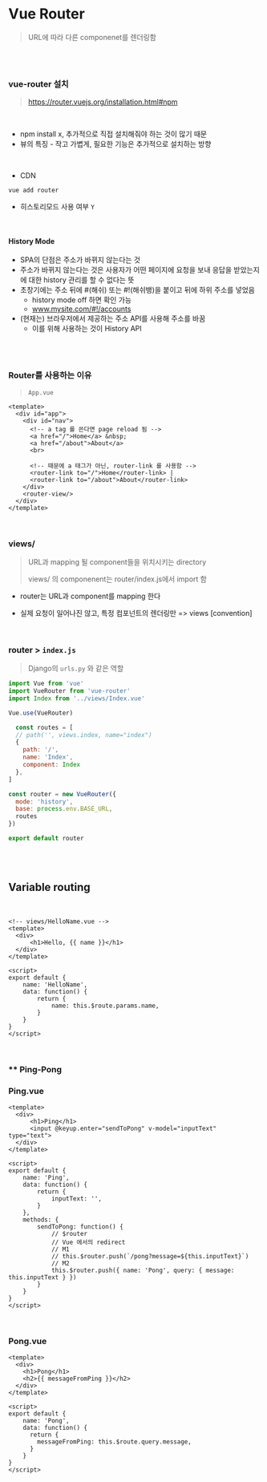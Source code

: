 # Vue Router

> URL에 따라 다른 componenet를 렌더링함



<br>

<br>

### vue-router 설치

> https://router.vuejs.org/installation.html#npm

<br>

- npm install x, 추가적으로 직접 설치해줘야 하는 것이 많기 때문
- 뷰의 특징 - 작고 가볍게, 필요한 기능은 추가적으로 설치하는 방향

<br>

- CDN

```bash
vue add router
```

- 히스토리모드 사용 여부 `Y`

<br>

#### History Mode

- SPA의 단점은 주소가 바뀌지 않는다는 것
- 주소가 바뀌지 않는다는 것은 사용자가 어떤 페이지에 요청을 보내 응답을 받았는지에 대한 history 관리를 할 수 없다는 뜻
- 초창기에는 주소 뒤에 #(해쉬) 또는 #!(해쉬뱅)을 붙이고 뒤에 하위 주소를 넣었음
  - history mode off 하면 확인 가능
  - www.mysite.com/#!/accounts
- (현재는) 브라우저에서 제공하는 주소 API를 사용해 주소를 바꿈
  - 이를 위해 사용하는 것이 History API



<br>

<br>

### Router를 사용하는 이유

> `App.vue`

```vue
<template>
  <div id="app">
    <div id="nav">
      <!-- a tag 를 쓴다면 page reload 됨 -->
      <a href="/">Home</a> &nbsp;
      <a href="/about">About</a>
      <br>

      <!-- 때문에 a 태그가 아닌, router-link 를 사용함 -->
      <router-link to="/">Home</router-link> |
      <router-link to="/about">About</router-link>
    </div>
    <router-view/>
  </div>
</template>
```

<br>

### views/

> URL과 mapping 될 component들을 위치시키는 directory
>
> views/ 의 componenent는 router/index.js에서 import 함

- router는 URL과 component를 mapping 한다

- 실제 요청이 일어나진 않고, 특정 컴포넌트의 렌더링만  => views [convention]

<br>

### router > `index.js`

> Django의 `urls.py` 와 같은 역할

```javascript
import Vue from 'vue'
import VueRouter from 'vue-router'
import Index from '../views/Index.vue'

Vue.use(VueRouter)

  const routes = [
  // path('', views.index, name="index")
  {
    path: '/',
    name: 'Index',
    component: Index
  },
]

const router = new VueRouter({
  mode: 'history',
  base: process.env.BASE_URL,
  routes
})

export default router

```



<br>

<br>

## Variable routing

<br>

```vue
<!-- views/HelloName.vue -->
<template>
  <div>
      <h1>Hello, {{ name }}</h1>
  </div>
</template>

<script>
export default {
    name: 'HelloName',
    data: function() {
        return {
            name: this.$route.params.name,
        }
    }
}
</script>

```

<br>

### ** Ping-Pong

### Ping.vue

```vue
<template>
  <div>
      <h1>Ping</h1>
      <input @keyup.enter="sendToPong" v-model="inputText" type="text">
  </div>
</template>

<script>
export default {
    name: 'Ping',
    data: function() {
        return {
            inputText: '',
        }
    },
    methods: {
        sendToPong: function() {
            // $router
            // Vue 에서의 redirect
            // M1
            // this.$router.push(`/pong?message=${this.inputText}`)
            // M2
            this.$router.push({ name: 'Pong', query: { message: this.inputText } })
        }
    }
}
</script>

```

<br>

### Pong.vue

```vue
<template>
  <div>
    <h1>Pong</h1>
    <h2>{{ messageFromPing }}</h2>
  </div>
</template>

<script>
export default {
    name: 'Pong',
    data: function() {
      return {
        messageFromPing: this.$route.query.message,
      }
    }
}
</script>

```





